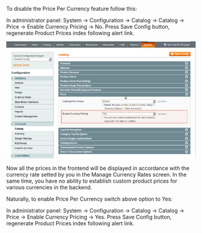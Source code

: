 To disable the Price Per Currency feature follow this:

In administrator panel: System -> Configuration -> Catalog -> Catalog -> Price -> Enable Currency Pricing -> No. Press Save Config button, regenerate Product Prices index following alert link.

![Currency Pricing - Configuration](currency-pricing-configuration.png) 

Now all the prices in the frontend will be displayed in accordance with the currency rate setted by you in the Manage Currency Rates screen. In the same time, you have no ability to establish custom product prices for various currencies in the backend.

Naturally, to enable Price Per Currency switch above option to Yes:

In administrator panel: System -> Configuration -> Catalog -> Catalog -> Price -> Enable Currency Pricing -> Yes. Press Save Config button, regenerate Product Prices index following alert link.